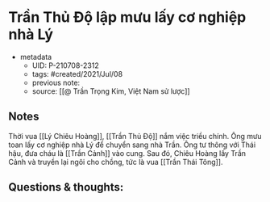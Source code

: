 ---
---

# Trần Thủ Độ lập mưu lấy cơ nghiệp nhà Lý

- metadata
	- UID: P-210708-2312
	- tags: #created/2021/Jul/08
	- previous note: 
	- source: [[@ Trần Trọng Kim, Việt Nam sử lược]]

## Notes
Thời vua [[Lý Chiêu Hoàng]], [[Trần Thủ Độ]] nắm việc triều chính. Ông mưu toan lấy cơ nghiệp nhà Lý để chuyển sang nhà Trần. Ông tư thông với Thái hậu, đưa cháu là [[Trần Cảnh]] vào cung. Sau đó, Chiêu Hoàng lấy Trần Cảnh và truyền lại ngôi cho chồng, tức là vua [[Trần Thái Tông]].

## Questions & thoughts:

